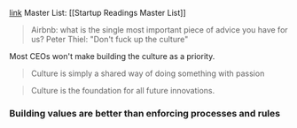 [link](https://medium.com/@bchesky/dont-fuck-up-the-culture-597cde9ee9d4)
Master List: [[Startup Readings Master List]]

> Airbnb: what is the single most important piece of advice you have for us?
> Peter Thiel: "Don't fuck up the culture"

Most CEOs won't make building the culture as a priority.

> Culture is simply a shared way of doing something with passion

> Culture is the foundation for all future innovations.

### Building values are better than enforcing processes and rules
